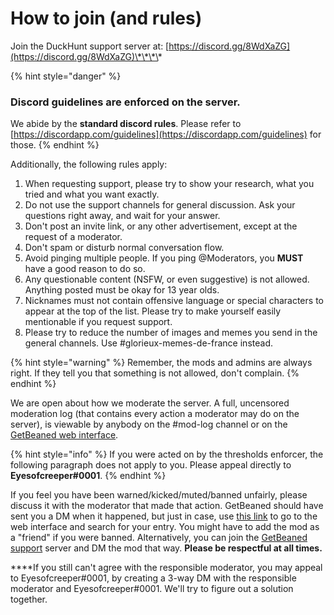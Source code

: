# How to join \(and rules\)

Join the DuckHunt support server at: [https://discord.gg/8WdXaZG](https://discord.gg/8WdXaZG)\*\*\*\*

{% hint style="danger" %}
### **Discord guidelines are enforced on the server.**

We abide by the **standard discord rules**. Please refer to [https://discordapp.com/guidelines](https://discordapp.com/guidelines) for those.
{% endhint %}

Additionally, the following rules apply:

1. When requesting support, please try to show your research, what you tried and what you want exactly.
2. Do not use the support channels for general discussion. Ask your questions right away, and wait for your answer.
3. Don't post an invite link, or any other advertisement, except at the request of a moderator.
4. Don't spam or disturb normal conversation flow.
5. Avoid pinging multiple people. If you ping @Moderators, you **MUST** have a good reason to do so. 
6. Any questionable content \(NSFW, or even suggestive\) is not allowed. Anything posted must be okay for 13 year olds.
7. Nicknames must not contain offensive language or special characters to appear at the top of the list. Please try to make yourself easily mentionable if you request support.
8. Please try to reduce the number of images and memes you send in the general channels. Use \#glorieux-memes-de-france instead.



{% hint style="warning" %}
Remember, the mods and admins are always right. If they tell you that something is not allowed, don't complain.
{% endhint %}

We are open about how we moderate the server. A full, uncensored moderation log \(that contains every action a moderator may do on the server\), is viewable by anybody on the \#mod-log channel or on the [GetBeaned web interface](https://getbeaned.me/guilds/195260081036591104).

{% hint style="info" %}
If you were acted on by the thresholds enforcer, the following paragraph does not apply to you. Please appeal directly to **Eyesofcreeper\#0001**.
{% endhint %}

If you feel you have been warned/kicked/muted/banned unfairly, please discuss it with the moderator that made that action. GetBeaned should have sent you a DM when it happened, but just in case, use [this link](https://getbeaned.me/guilds/195260081036591104) to go to the web interface and search for your entry. You might have to add the mod as a "friend" if you were banned. Alternatively, you can join the [GetBeaned support](https://discord.gg/gT5pdgP) server and DM the mod that way. **Please be respectful at all times.**

  
****If you still can't agree with the responsible moderator, you may appeal to Eyesofcreeper\#0001, by creating a 3-way DM with the responsible moderator and Eyesofcreeper\#0001. We'll try to figure out a solution together.

